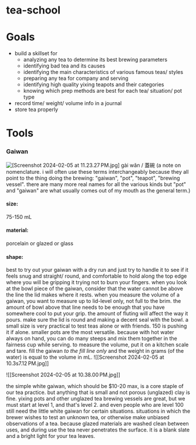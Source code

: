 # tea-school
# Goals
- build a skillset for 
	- analyzing any tea to determine its best brewing parameters 
	- identifying bad tea and its causes
	- identifying the main characteristics of various famous teas/ styles
	- preparing any tea for company and serving
	- identifying high quality yixing teapots and their categories
	- knowing which prep methods are best for each tea/ situation/ pot type
- record time/ weight/ volume info in a journal
- store tea properly

# Tools
### Gaiwan
![[Screenshot 2024-02-05 at 11.23.27 PM.jpg]](https://i.imgur.com/qedQp5q.png)
gài wǎn / 蓋碗
(a note on  nomenclature. i will often use these terms interchangeably because they all point to the thing doing the brewing: "gaiwan", "pot", "teapot", "brewing vessel". there are many more real names for all the various kinds but "pot" and "gaiwan" are what usually comes out of my mouth as the general term.)
#### size: 
75-150 mL
#### material: 
porcelain or glazed or glass

#### shape: 
best to try out your gaiwan with a dry run and just try to handle it to see if it feels snug and straight/ round, and comfortable to hold along the top edge where you will be gripping it trying not to burn your fingers. when you look at the bowl piece of the gaiwan, consider that the water cannot be above the line the lid makes where it rests. when you measure the volume of a gaiwan, you want to measure up to lid-level only, not full to the brim.
the amount of bowl above that line needs to be enough that you have somewhere cool to put your grip. the amount of fluting will affect the way it pours. make sure the lid is round and making a decent seal with the bowl.
a small size is very practical to test teas alone or with friends. 150 is pushing it if alone. smaller pots are the most versatile. because with hot water always on hand, you can do many steeps and mix them together in the fairness cup while serving.
to measure the volume, put it on a kitchen scale and tare. fill the gaiwan *to the fill line only* and the weight in grams (of the water) is equal to the volume in mL. 
![[Screenshot 2024-02-05 at 10.3s7.12 PM.jpg]]

![[Screenshot 2024-02-05 at 10.38.00 PM.jpg]]



the simple white gaiwan, which should be $10-20 max, is a core staple of our tea practice. but anything that is small and not porous (unglazed) clay is fine. yixing pots and other unglazed tea brewing vessels are great, but we must start at level 1, and that's level 2. and even people who are level 100 still need the little white gaiwan for certain situations. situations in which the brewer wishes to test an unknown tea, or otherwise make unbiased observations of a tea. because glazed materials are washed clean between uses, and during use the tea never penetrates the surface. it is a blank slate and a bright light for your tea leaves.
